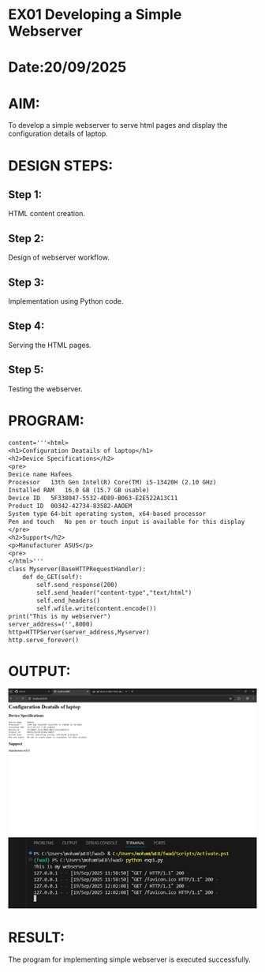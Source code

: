 # EX01 Developing a Simple Webserver

# Date:20/09/2025
# AIM:
To develop a simple webserver to serve html pages and display the configuration details of laptop.

# DESIGN STEPS:
## Step 1:
HTML content creation.

## Step 2:
Design of webserver workflow.

## Step 3:
Implementation using Python code.

## Step 4:
Serving the HTML pages.

## Step 5:
Testing the webserver.

# PROGRAM:
```from http.server import HTTPServer, BaseHTTPRequestHandler
content='''<html>
<h1>Configuration Deatails of laptop</h1>
<h2>Device Specifications</h2>
<pre>
Device name	Hafees
Processor	13th Gen Intel(R) Core(TM) i5-13420H (2.10 GHz)
Installed RAM	16.0 GB (15.7 GB usable)
Device ID	5F338047-5532-4D89-B063-E2E522A13C11
Product ID	00342-42734-83582-AAOEM
System type	64-bit operating system, x64-based processor
Pen and touch	No pen or touch input is available for this display
</pre>
<h2>Support</h2>
<p>Manufacturer ASUS</p>
<pre>
</html>'''
class Myserver(BaseHTTPRequestHandler):
    def do_GET(self):
        self.send_response(200)
        self.send_header("content-type","text/html")
        self.end_headers()
        self.wfile.write(content.encode())
print("This is my webserver")
server_address=('',8000)
http=HTTPServer(server_address,Myserver)
http.serve_forever()
```

# OUTPUT:
![alt text](<Screenshot 2025-09-19 113315.png>)
![alt text](<Screenshot 2025-09-19 120247.png>)
# RESULT:
The program for implementing simple webserver is executed successfully.
